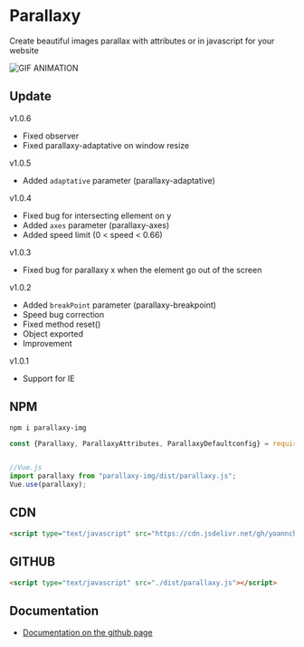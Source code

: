 # Parallaxy

Create beautiful images parallax with attributes or in javascript for your website

<img src="./assets/Animation.gif" alt="GIF ANIMATION"></img>

## Update

v1.0.6
- Fixed observer
- Fixed parallaxy-adaptative on window resize

v1.0.5
- Added `adaptative` parameter (parallaxy-adaptative)

v1.0.4
- Fixed bug for intersecting ellement on y
- Added `axes` parameter (parallaxy-axes)
- Added speed limit (0 < speed < 0.66)

v1.0.3
- Fixed bug for parallaxy x when the element go out of the screen

v1.0.2
- Added `breakPoint` parameter (parallaxy-breakpoint)
- Speed bug correction
- Fixed method reset()
- Object exported
- Improvement

v1.0.1
- Support for IE

## NPM
```
npm i parallaxy-img
```
```js
const {Parallaxy, ParallaxyAttributes, ParallaxyDefaultconfig} = require("parallaxy-img");


//Vue.js
import parallaxy from "parallaxy-img/dist/parallaxy.js";
Vue.use(parallaxy);
```

## CDN
```html
<script type="text/javascript" src="https://cdn.jsdelivr.net/gh/yoannchb-pro/Parallaxy/dist/parallaxy.min.js"></script>
```

## GITHUB
```html
<script type="text/javascript" src="./dist/parallaxy.js"></script>
```

## Documentation

- [Documentation on the github page](https://yoannchb-pro.github.io/Parallaxy/index.html)